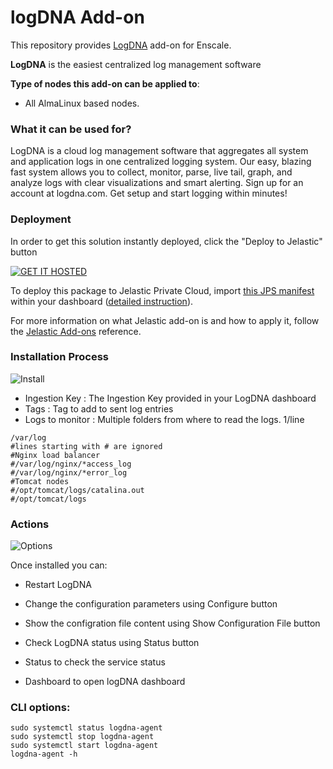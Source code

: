 # logDNA Add-on

This repository provides [LogDNA](https://docs.logdna.com/docs/getting-started) add-on for Enscale.

**LogDNA** is the easiest centralized log management software

**Type of nodes this add-on can be applied to**: 
- All AlmaLinux based nodes.

### What it can be used for?
LogDNA is a cloud log management software that aggregates all system and application logs in one centralized logging system. Our easy, blazing fast system allows you to collect, monitor, parse, live tail, graph, and analyze logs with clear visualizations and smart alerting. Sign up for an account at logdna.com. Get setup and start logging within minutes!

### Deployment
In order to get this solution instantly deployed, click the "Deploy to Jelastic" button

[![GET IT HOSTED](https://raw.githubusercontent.com/jelastic-jps/jpswiki/master/images/getithosted.png)](https://app.j.layershift.co.uk/?manifest=https://raw.githubusercontent.com/layershift/jps-logDNA/master/logDNA.jps)

To deploy this package to Jelastic Private Cloud, import [this JPS manifest](https://raw.githubusercontent.com/layershift/jps-logDNA/master/logDNA.jps) within your dashboard ([detailed instruction](https://docs.jelastic.com/environment-export-import#import)).

For more information on what Jelastic add-on is and how to apply it, follow the [Jelastic Add-ons](https://github.com/jelastic-jps/jpswiki/wiki/Jelastic-Addons) reference.

### Installation Process

![Install](https://raw.githubusercontent.com/layershift/jps-logDNA/master/images/install_options.png)

* Ingestion Key : The Ingestion Key provided in your LogDNA dashboard
* Tags : Tag to add to sent log entries
* Logs to monitor : Multiple folders from where to read the logs. 1/line
```
/var/log
#lines starting with # are ignored
#Nginx load balancer
#/var/log/nginx/*access_log
#/var/log/nginx/*error_log
#Tomcat nodes
#/opt/tomcat/logs/catalina.out
#/opt/tomcat/logs
```
### Actions

![Options](https://raw.githubusercontent.com/layershift/jps-logDNA/master/images/options.png)

Once installed you can:

* Restart LogDNA
* Change the configuration parameters using Configure button
* Show the configration file content using Show Configuration File button
* Check LogDNA status using Status button

* Status to check the service status
* Dashboard to open logDNA dashboard

### CLI options:
```
sudo systemctl status logdna-agent
sudo systemctl stop logdna-agent
sudo systemctl start logdna-agent
logdna-agent -h
```
